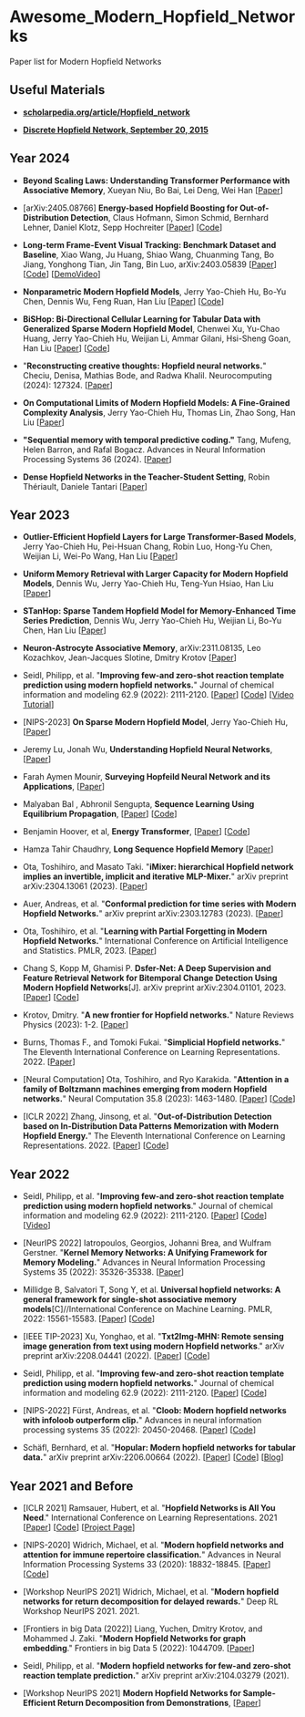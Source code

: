 # Awesome_Modern_Hopfield_Networks
Paper list for Modern Hopfield Networks 


## Useful Materials 

* [**scholarpedia.org/article/Hopfield_network**](http://scholarpedia.org/article/Hopfield_network)

* [**Discrete Hopfield Network, September 20, 2015**](http://neupy.com/2015/09/20/discrete_hopfield_network.html) 





## Year 2024 


* **Beyond Scaling Laws: Understanding Transformer Performance with Associative Memory**,
  Xueyan Niu, Bo Bai, Lei Deng, Wei Han
  [[Paper](https://arxiv.org/abs//2405.08707)] 

* [arXiv:2405.08766] **Energy-based Hopfield Boosting for Out-of-Distribution Detection**,
  Claus Hofmann, Simon Schmid, Bernhard Lehner, Daniel Klotz, Sepp Hochreiter
  [[Paper](https://arxiv.org/abs/2405.08766)]
  [[Code](https://github.com/ml-jku/hopfield-boosting)] 

* **Long-term Frame-Event Visual Tracking: Benchmark Dataset and Baseline**,
  Xiao Wang, Ju Huang, Shiao Wang, Chuanming Tang, Bo Jiang, Yonghong Tian, Jin Tang, Bin Luo,
  arXiv:2403.05839
  [[Paper](https://arxiv.org/pdf/2403.05839.pdf)]
  [[Code](https://github.com/Event-AHU/FELT_SOT_Benchmark)]
  [[DemoVideo](https://youtu.be/6zxiBHTqOhE?si=6ARRGFdBLSxyp3G8)]

* **Nonparametric Modern Hopfield Models**,
  Jerry Yao-Chieh Hu, Bo-Yu Chen, Dennis Wu, Feng Ruan, Han Liu
  [[Paper](https://arxiv.org/abs/2404.03900)]
  [[Code](https://github.com/MAGICS-LAB/NonparametricHopfield)] 

* **BiSHop: Bi-Directional Cellular Learning for Tabular Data with Generalized Sparse Modern Hopfield Model**,
  Chenwei Xu, Yu-Chao Huang, Jerry Yao-Chieh Hu, Weijian Li, Ammar Gilani, Hsi-Sheng Goan, Han Liu
  [[Paper](https://arxiv.org/abs/2404.03830)]
  [[Code](https://github.com/MAGICS-LAB/BiSHop)] 

* "**Reconstructing creative thoughts: Hopfield neural networks.**" Checiu, Denisa, Mathias Bode, and Radwa Khalil.  Neurocomputing (2024): 127324.
  [[Paper](https://www.sciencedirect.com/science/article/pii/S092523122400095X)]

* **On Computational Limits of Modern Hopfield Models: A Fine-Grained Complexity Analysis**, Jerry Yao-Chieh Hu, Thomas Lin, Zhao Song, Han Liu
  [[Paper](https://arxiv.org/abs/2402.04520)]

* **"Sequential memory with temporal predictive coding."** Tang, Mufeng, Helen Barron, and Rafal Bogacz. Advances in Neural Information Processing Systems 36 (2024).
  [[Paper](https://proceedings.neurips.cc/paper_files/paper/2023/hash/8a8b9c7f979e8819a7986b3ef825c08a-Abstract-Conference.html)]

* **Dense Hopfield Networks in the Teacher-Student Setting**, Robin Thériault, Daniele Tantari
  [[Paper](https://arxiv.org/abs/2401.04191)]




## Year 2023 


* **Outlier-Efficient Hopfield Layers for Large Transformer-Based Models**,
  Jerry Yao-Chieh Hu, Pei-Hsuan Chang, Robin Luo, Hong-Yu Chen, Weijian Li, Wei-Po Wang, Han Liu
  [[Paper](https://arxiv.org/abs/2404.03828)]

* **Uniform Memory Retrieval with Larger Capacity for Modern Hopfield Models**,
  Dennis Wu, Jerry Yao-Chieh Hu, Teng-Yun Hsiao, Han Liu
  [[Paper](https://arxiv.org/abs/2404.03827)] 

* **STanHop: Sparse Tandem Hopfield Model for Memory-Enhanced Time Series Prediction**,
  Dennis Wu, Jerry Yao-Chieh Hu, Weijian Li, Bo-Yu Chen, Han Liu
  [[Paper](https://arxiv.org/abs/2312.17346)] 

* **Neuron-Astrocyte Associative Memory**, arXiv:2311.08135, 
  Leo Kozachkov, Jean-Jacques Slotine, Dmitry Krotov
  [[Paper](https://arxiv.org/abs/2311.08135)] 

* Seidl, Philipp, et al. "**Improving few-and zero-shot reaction template prediction using modern hopfield networks.**" Journal of chemical information and modeling 62.9 (2022): 2111-2120.
  [[Paper](https://pubs.acs.org/doi/full/10.1021/acs.jcim.1c01065)]
  [[Code](https://github.com/ml-jku/mhn-react)]
  [[Video Tutorial](https://www.youtube.com/watch?v=xv3blKfpPww&ab_channel=ValenceLabs)]
  
* [NIPS-2023] **On Sparse Modern Hopfield Model**, Jerry Yao-Chieh Hu,
[[Paper](https://arxiv.org/abs/2309.12673)] 

* Jeremy Lu, Jonah Wu, **Understanding Hopfield Neural Networks**, [[Paper](https://jeremylu43.github.io/images/AMATH383%20-Final%20Paper.pdf)]

* Farah Aymen Mounir, **Surveying Hopfeild Neural Network and its Applications**, [[Paper](https://www.researchgate.net/profile/Farah-Aymen-3/publication/373844541_Surveying_Hopfeild_Neural_Network_and_its_Applications/links/650055b125ee6b7564e6a553/Surveying-Hopfeild-Neural-Network-and-its-Applications.pdf)] 

* Malyaban Bal , Abhronil Sengupta, **Sequence Learning Using Equilibrium Propagation**,
[[Paper](https://arxiv.org/pdf/2209.09626.pdf)] [[Code](https://github.com/NeuroCompLab-psu/EqProp-SeqLearning)] 

* Benjamin Hoover, et al, **Energy Transformer**,
[[Paper](https://arxiv.org/pdf/2302.07253.pdf)]
[[Code](https://github.com/bhoov/energy-transformer-jax)]

* Hamza Tahir Chaudhry, **Long Sequence Hopfield Memory** 
[[Paper](https://arxiv.org/abs/2306.04532)] 
  
* Ota, Toshihiro, and Masato Taki. "**iMixer: hierarchical Hopfield network implies an invertible, implicit and iterative MLP-Mixer.**" arXiv preprint arXiv:2304.13061 (2023).
[[Paper](https://arxiv.org/pdf/2304.13061.pdf)] 

* Auer, Andreas, et al. "**Conformal prediction for time series with Modern Hopfield Networks.**" arXiv preprint arXiv:2303.12783 (2023).
[[Paper](https://arxiv.org/pdf/2303.12783.pdf)]

* Ota, Toshihiro, et al. "**Learning with Partial Forgetting in Modern Hopfield Networks.**" International Conference on Artificial Intelligence and Statistics. PMLR, 2023.
[[Paper](https://proceedings.mlr.press/v206/ota23a/ota23a.pdf)]

* Chang S, Kopp M, Ghamisi P. **Dsfer-Net: A Deep Supervision and Feature Retrieval Network for Bitemporal Change Detection Using Modern Hopfield Networks**[J]. arXiv preprint arXiv:2304.01101, 2023.
[[Paper](https://arxiv.org/abs/2304.01101)] [[Code](https://github.com/ShizhenChang/Dsfer-Net)]

* Krotov, Dmitry. "**A new frontier for Hopfield networks.**" Nature Reviews Physics (2023): 1-2.
[[Paper](https://www.nature.com/articles/s42254-023-00595-y)]

* Burns, Thomas F., and Tomoki Fukai. "**Simplicial Hopfield networks.**" The Eleventh International Conference on Learning Representations. 2022.
[[Paper](https://arxiv.org/abs/2305.05179)]

* [Neural Computation] Ota, Toshihiro, and Ryo Karakida. "**Attention in a family of Boltzmann machines emerging from modern Hopfield networks.**" Neural Computation 35.8 (2023): 1463-1480.
[[Paper](https://arxiv.org/pdf/2212.04692.pdf)] [[Code](https://github.com/Toshihiro-Ota/AttnBM)]

* [ICLR 2022] Zhang, Jinsong, et al. "**Out-of-Distribution Detection based on In-Distribution Data Patterns Memorization with Modern Hopfield Energy.**" The Eleventh International Conference on Learning Representations. 2022. [[Paper](https://openreview.net/forum?id=KkazG4lgKL)] [[Code](https://github.com/zjs975584714/SHE)] 





## Year 2022 

* Seidl, Philipp, et al. "**Improving few-and zero-shot reaction template prediction using modern hopfield networks**." Journal of chemical information and modeling 62.9 (2022): 2111-2120.
  [[Paper](https://pubs.acs.org/doi/epdf/10.1021/acs.jcim.1c01065)]
  [[Code](https://github.com/ml-jku/mhn-react)]
  [[Video](https://youtu.be/xv3blKfpPww?si=NsnaoYOIgdKW_bYe)]

* [NeurIPS 2022] Iatropoulos, Georgios, Johanni Brea, and Wulfram Gerstner. "**Kernel Memory Networks: A Unifying Framework for Memory Modeling.**" Advances in Neural Information Processing Systems 35 (2022): 35326-35338. [[Paper](https://proceedings.neurips.cc/paper_files/paper/2022/file/e55d081280e79e714debf2902e18eb69-Paper-Conference.pdf)] 

* Millidge B, Salvatori T, Song Y, et al. **Universal hopfield networks: A general framework for single-shot associative memory models**[C]//International Conference on Machine Learning. PMLR, 2022: 15561-15583.
[[Paper](https://proceedings.mlr.press/v162/millidge22a.html)]
[[Code](https://github.com/BerenMillidge/Theory_Associative_Memory)] 

* [IEEE TIP-2023] Xu, Yonghao, et al. "**Txt2Img-MHN: Remote sensing image generation from text using modern Hopfield networks**." arXiv preprint arXiv:2208.04441 (2022). 
[[Paper](https://arxiv.org/abs/2208.04441)] [[Code](https://github.com/YonghaoXu/Txt2Img-MHN)]

* Seidl, Philipp, et al. "**Improving few-and zero-shot reaction template prediction using modern hopfield networks.**" Journal of chemical information and modeling 62.9 (2022): 2111-2120.
[[Paper](https://pubs.acs.org/doi/full/10.1021/acs.jcim.1c01065)] [[Code](http://github.com/ml-jku/mhn-react)]

* [NIPS-2022] Fürst, Andreas, et al. "**Cloob: Modern hopfield networks with infoloob outperform clip.**" Advances in neural information processing systems 35 (2022): 20450-20468.
[[Paper](https://proceedings.neurips.cc/paper_files/paper/2022/file/8078e76f913e31b8467e85b4c0f0d22b-Paper-Conference.pdf)] [[Code](https://github.com/ml-jku/cloob)]

* Schäfl, Bernhard, et al. "**Hopular: Modern hopfield networks for tabular data.**" arXiv preprint arXiv:2206.00664 (2022).
[[Paper](https://arxiv.org/abs/2206.00664)]
[[Code](https://github.com/ml-jku/hopular)]
[[Blog](https://ml-jku.github.io/hopular/)]



## Year 2021 and Before 
* [ICLR 2021] Ramsauer, Hubert, et al. "**Hopfield Networks is All You Need**." International Conference on Learning Representations. 2021
[[Paper](https://openreview.net/forum?id=tL89RnzIiCd)] [[Code](https://github.com/ml-jku/hopfield-layers)] [[Project Page](https://ml-jku.github.io/hopfield-layers/)]

* [NIPS-2020] Widrich, Michael, et al. "**Modern hopfield networks and attention for immune repertoire classification.**" Advances in Neural Information Processing Systems 33 (2020): 18832-18845.
[[Paper](https://proceedings.neurips.cc/paper_files/paper/2020/file/da4902cb0bc38210839714ebdcf0efc3-Paper.pdf)] [[Code](https://github.com/ml-jku/DeepRC)]

* [Workshop NeurIPS 2021] Widrich, Michael, et al. "**Modern hopfield networks for return decomposition for delayed rewards.**" Deep RL Workshop NeurIPS 2021. 2021.

* [Frontiers in big Data (2022)] Liang, Yuchen, Dmitry Krotov, and Mohammed J. Zaki. "**Modern Hopfield Networks for graph embedding**." Frontiers in big Data 5 (2022): 1044709. [[Paper](https://www.frontiersin.org/articles/10.3389/fdata.2022.1044709/full)]

* Seidl, Philipp, et al. "**Modern hopfield networks for few-and zero-shot reaction template prediction.**" arXiv preprint arXiv:2104.03279 (2021).

* [Workshop NeurIPS 2021] **Modern Hopfield Networks for Sample-Efficient Return Decomposition from Demonstrations**, [[Paper](https://offline-rl-neurips.github.io/2021/pdf/15.pdf)] 








